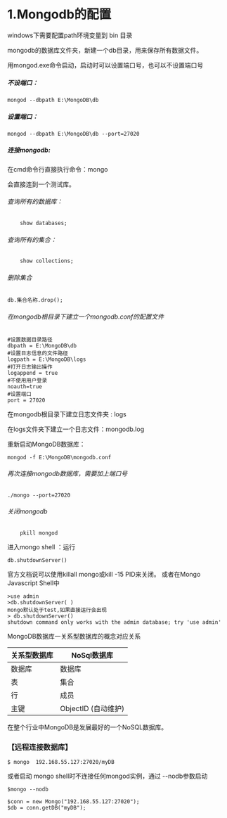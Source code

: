 
# 1.Mongodb的配置

windows下需要配置path环境变量到 bin 目录

mongodb的数据库文件夹，新建一个db目录，用来保存所有数据文件。

用mongod.exe命令启动，启动时可以设置端口号，也可以不设置端口号

##### 不设端口：
```
mongod --dbpath E:\MongoDB\db
```
##### 设置端口：
```
mongod --dbpath E:\MongoDB\db --port=27020
```

##### 连接mongodb:

在cmd命令行直接执行命令：mongo

会直接连到一个测试库。


###### 查询所有的数据库：
```
    show databases;
```

###### 查询所有的集合：
```
    show collections;
```

###### 删除集合
```
db.集合名称.drop();
```

###### 在mongodb根目录下建立一个mongodb.conf的配置文件
```
#设置数据目录路径
dbpath = E:\MongoDB\db
#设置日志信息的文件路径
logpath = E:\MongoDB\logs
#打开日志输出操作
logappend = true
#不使用用户登录
noauth=true
#设置端口
port = 27020
```
在mongodb根目录下建立日志文件夹 : logs

在logs文件夹下建立一个日志文件：mongodb.log


重新启动MongoDB数据库：
```
mongod -f E:\MongoDB\mongodb.conf
```

###### 再次连接mongodb数据库，需要加上端口号
```
./mongo --port=27020
```

###### 关闭mongodb
```
    pkill mongod
```

进入mongo shell ：运行 
```
db.shutdownServer()
```
官方文档说可以使用killall mongo或kill  -15 PID来关闭。
或者在Mongo Javascript Shell中
```
>use admin
>db.shutdownServer( )
mongo默认处于test,如果直接运行会出现
> db.shutdownServer()
shutdown command only works with the admin database; try 'use admin'

```





MongoDB数据库一关系型数据库的概念对应关系

关系型数据库|  NoSql数据库
---|---
数据库 | 数据库
表     | 集合
行     | 成员
主键   | ObjectID (自动维护)



在整个行业中MongoDB是发展最好的一个NoSQL数据库。


### 【远程连接数据库】
```
$ mongo  192.168.55.127:27020/myDB
```
或者启动 mongo shell时不连接任何mongod实例，通过 --nodb参数启动
```
$mongo --nodb

$conn = new Mongo("192.168.55.127:27020");
$db = conn.getDB("myDB");
```